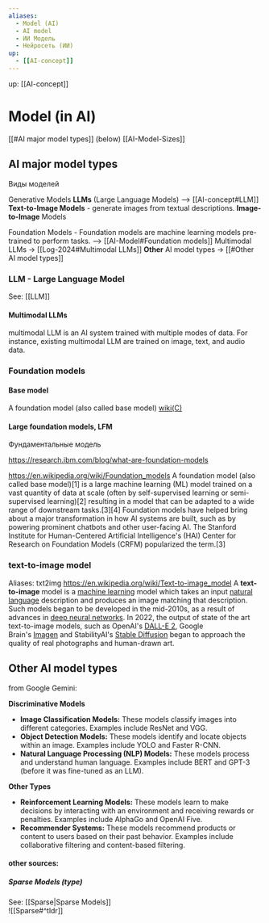 ```yaml
---
aliases:
  - Model (AI)
  - AI model
  - ИИ Модель
  - Нейросеть (ИИ)
up:
  - [[AI-concept]]
---
```

up:  [[AI-concept]]
# Model (in AI)

[[#AI major model types]] (below)
[[AI-Model-Sizes]]

## AI major model types
Виды моделей

Generative Models
  **LLMs** (Large Language Models) --> [[AI-concept#LLM]]
  **Text-to-Image Models** - generate images from textual descriptions.
  **Image-to-Image** Models

Foundation Models  -  Foundation models are machine learning models pre-trained to perform tasks. --> [[AI-Model#Foundation models]]
Multimodal LLMs -> [[Log-2024#Multimodal LLMs]] 
**Other** AI model types -> [[#Other AI model types]]

### LLM - Large Language Model
See: [[LLM]]
#### Multimodal LLMs
multimodal LLM is an AI system trained with multiple modes of data. For instance, existing multimodal LLM are trained on image, text, and audio data.

### Foundation models
#### Base model
A foundation model (also called base model) [wiki(C)](https://en.wikipedia.org/wiki/Foundation_models)
#### Large foundation models, LFM
Фундаментальные модель

https://research.ibm.com/blog/what-are-foundation-models

https://en.wikipedia.org/wiki/Foundation_models
A foundation model (also called base model)[1] is a large machine learning (ML) model trained on a vast quantity of data at scale (often by self-supervised learning or semi-supervised learning)[2] resulting in a model that can be adapted to a wide range of downstream tasks.[3][4] Foundation models have helped bring about a major transformation in how AI systems are built, such as by powering prominent chatbots and other user-facing AI. The Stanford Institute for Human-Centered Artificial Intelligence's (HAI) Center for Research on Foundation Models (CRFM) popularized the term.[3]


### text-to-image model 
Aliases: txt2img
https://en.wikipedia.org/wiki/Text-to-image_model
A **text-to-image** model is a [machine learning](https://en.wikipedia.org/wiki/Machine_learning "Machine learning") model which takes an input [natural language](https://en.wikipedia.org/wiki/Natural_language "Natural language") description and produces an image matching that description. Such models began to be developed in the mid-2010s, as a result of advances in [deep neural networks](https://en.wikipedia.org/wiki/Deep_learning "Deep learning"). In 2022, the output of state of the art text-to-image models, such as OpenAI's [DALL-E 2](https://en.wikipedia.org/wiki/DALL-E_2 "DALL-E 2"), Google Brain's [Imagen](https://en.wikipedia.org/wiki/Imagen_(Google_Brain) "Imagen (Google Brain)") and StabilityAI's [Stable Diffusion](https://en.wikipedia.org/wiki/Stable_Diffusion "Stable Diffusion") began to approach the quality of real photographs and human-drawn art.



## Other AI model types
from Google Gemini:

**Discriminative Models**
- **Image Classification Models:** These models classify images into different categories. Examples include ResNet and VGG.  
- **Object Detection Models:** These models identify and locate objects within an image. Examples include YOLO and Faster R-CNN.  
- **Natural Language Processing (NLP) Models:** These models process and understand human language. Examples include BERT and GPT-3 (before it was fine-tuned as an LLM).  

**Other Types**
- **Reinforcement Learning Models:** These models learn to make decisions by interacting with an environment and receiving rewards or penalties. Examples include AlphaGo and OpenAI Five.  
- **Recommender Systems:** These models recommend products or content to users based on their past behavior. Examples include collaborative filtering and content-based filtering.  

#### other sources:
##### Sparse Models (type)
See: [[Sparse|Sparse Models]]  
![[Sparse#^tldr]]
